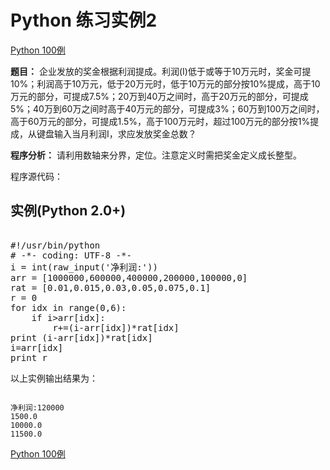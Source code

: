 Python 练习实例2
============

[Python 100例](python-100-examples.md)


 **题目：** 企业发放的奖金根据利润提成。利润(I)低于或等于10万元时，奖金可提10%；利润高于10万元，低于20万元时，低于10万元的部分按10%提成，高于10万元的部分，可提成7.5%；20万到40万之间时，高于20万元的部分，可提成5%；40万到60万之间时高于40万元的部分，可提成3%；60万到100万之间时，高于60万元的部分，可提成1.5%，高于100万元时，超过100万元的部分按1%提成，从键盘输入当月利润I，求应发放奖金总数？

 **程序分析：** 请利用数轴来分界，定位。注意定义时需把奖金定义成长整型。

 程序源代码：

  实例(Python 2.0+)
---------------

 <pre>

#!/usr/bin/python
# -*- coding: UTF-8 -*-
i = int(raw_input('净利润:'))
arr = [1000000,600000,400000,200000,100000,0]
rat = [0.01,0.015,0.03,0.05,0.075,0.1]
r = 0
for idx in range(0,6):
    if i>arr[idx]:
        r+=(i-arr[idx])*rat[idx]
print (i-arr[idx])*rat[idx]
i=arr[idx]
print r
</pre>

 以上实例输出结果为：


```

净利润:120000
1500.0
10000.0
11500.0
```

[Python 100例](python-100-examples.md)
